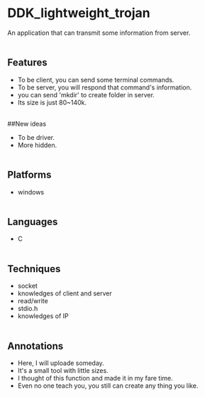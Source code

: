 # DDK_lightweight_trojan
An application that can transmit some information from server.
<br><br/>

## Features
* To be client, you can send some terminal commands.
* To be server, you will respond that command's information.
* you can send 'mkdir' to create folder in server.
* Its size is just 80~140k.
<br><br/>

##New ideas
* To be driver.
* More hidden.
<br><br/>

## Platforms
* windows 
<br><br/>

## Languages
* C
<br><br/>

## Techniques
  - socket
  - knowledges of client and server
  - read/write
  - stdio.h
  - knowledges of IP
<br><br/>

## Annotations
* Here, I will uploade someday.
* It's a small tool with little sizes.
* I thought of this function and made it in my fare time.
* Even no one teach you, you still can create any thing you like. 

